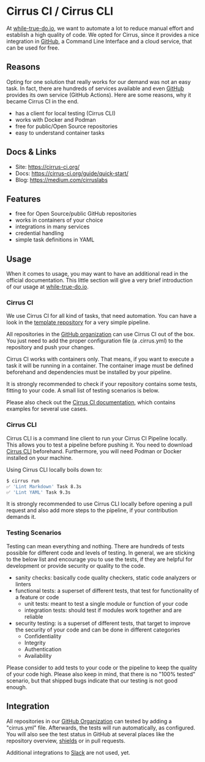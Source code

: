 # Cirrus CI / Cirrus CLI

At [while-true-do.io](https://while-true-do.io), we want to automate a lot to
reduce manual effort and establish a high quality of code. We opted for Cirrus,
since it provides a nice integration in [GitHub](GITHUB.md), a Command Line
Interface and a cloud service, that can be used for free.

## Reasons

Opting for one solution that really works for our demand was not an easy task.
In fact, there are hundreds of services available and even [GitHub](GITHUB.md)
provides its own service (GitHub Actions). Here are some reasons, why it became
Cirrus CI in the end.

- has a client for local testing (Cirrus CLI)
- works with Docker and Podman
- free for public/Open Source repositories
- easy to understand container tasks

## Docs & Links

- Site: <https://cirrus-ci.org/>
- Docs: <https://cirrus-ci.org/guide/quick-start/>
- Blog: <https://medium.com/cirruslabs>

## Features

- free for Open Source/public GitHub repositories
- works in containers of your choice
- integrations in many services
- credential handling
- simple task definitions in YAML

## Usage

When it comes to usage, you may want to have an additional read in the official
documentation. This little section will give a very brief introduction of our
usage at [while-true-do.io](https://while-true-do.io).

### Cirrus CI

We use Cirrus CI for all kind of tasks, that need automation. You can have a
look in the [template repository](https://github.com/whiletruedoio/template/)
for a very simple pipeline.

All repositories in the [GitHub organization](https://github.com/whiletruedoio)
can use Cirrus CI out of the box. You just need to add the proper configuration
file (a .cirrus.yml) to the repository and push your changes.

Cirrus CI works with containers only. That means, if you want to execute a task
it will be running in a container. The container image must be defined
beforehand and dependencies must be installed by your pipeline.

It is strongly recommended to check if your repository contains some tests,
fitting to your code. A small list of testing scenarios is below.

Please also check out the
[Cirrus CI documentation](https://cirrus-ci.org/guide/quick-start/), which
contains examples for several use cases.

### Cirrus CLI

Cirrus CLI is a command line client to run your Cirrus CI Pipeline locally.
This allows you to test a pipeline before pushing it. You need to download
[Cirrus CLI](https://github.com/cirruslabs/cirrus-cli) beforehand. Furthermore,
you will need Podman or Docker installed on your machine.

Using Cirrus CLI locally boils down to:

```sh
$ cirrus run
✅ 'Lint Markdown' Task 8.3s
✅ 'Lint YAML' Task 9.3s
```

It is strongly recommended to use Cirrus CLI locally before opening a pull
request and also add more steps to the pipeline, if your contribution demands
it.

### Testing Scenarios

Testing can mean everything and nothing. There are hundreds of tests possible
for different code and levels of testing. In general, we are sticking to the
below list and encourage you to use the tests, if they are helpful for
development or provide security or quality to the code.

- sanity checks: basically code quality checkers, static code analyzers or
  linters
- functional tests: a superset of different tests, that test for
  functionality of a feature or code
  - unit tests: meant to test a single module or function of your code
  - integration tests: should test if modules work together and are reliable
- security testing: is a superset of different tests, that target to improve
  the security of your code and can be done in different categories
  - Confidentiality
  - Integrity
  - Authentication
  - Availability

Please consider to add tests to your code or the pipeline to keep the quality
of your code high. Please also keep in mind, that there is no "100% tested"
scenario, but that shipped bugs indicate that our testing is not good enough.

## Integration

All repositories in our [GitHub Organization](https://github.com/whiletruedoio)
can tested by adding a "cirrus.yml" file. Afterwards, the tests will run
automatically, as configured. You will also see the test status in GitHub at
several places like the repository overview, [shields](SHIELDS.md) or in pull
requests.

Additional integrations to [Slack](SLACK.md) are not used, yet.
